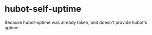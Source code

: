 hubot-self-uptime
=================

Because hubot-uptime was already taken, and doesn't provide hubot's uptime
